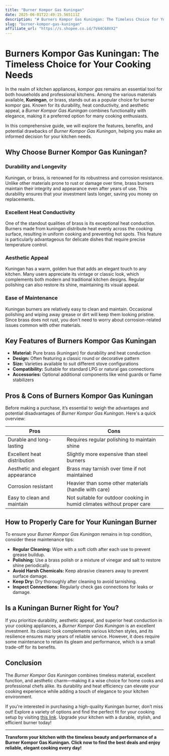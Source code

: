 ```yaml
---
title: "Burner Kompor Gas Kuningan"
date: 2025-06-01T22:49:15.565111Z
description: "# Burners Kompor Gas Kuningan: The Timeless Choice for Your Cooking Needs..."
slug: "burner-kompor-gas-kuningan"
affiliate_url: "https://s.shopee.co.id/7V44C68VX2"
---
```

# Burners Kompor Gas Kuningan: The Timeless Choice for Your Cooking Needs

In the realm of kitchen appliances, *kompor gas* remains an essential tool for both households and professional kitchens. Among the various materials available, **Kuningan**, or brass, stands out as a popular choice for burner kompor gas. Known for its durability, heat conductivity, and aesthetic appeal, a *Burner Kompor Gas Kuningan* combines functionality with elegance, making it a preferred option for many cooking enthusiasts.

In this comprehensive guide, we will explore the features, benefits, and potential drawbacks of *Burner Kompor Gas Kuningan*, helping you make an informed decision for your kitchen needs.

## Why Choose Burner Kompor Gas Kuningan?

### Durability and Longevity

Kuningan, or brass, is renowned for its robustness and corrosion resistance. Unlike other materials prone to rust or damage over time, brass burners maintain their integrity and appearance even after years of use. This durability ensures that your investment lasts longer, saving you money on replacements.

### Excellent Heat Conductivity

One of the standout qualities of brass is its exceptional heat conduction. Burners made from kuningan distribute heat evenly across the cooking surface, resulting in uniform cooking and preventing hot spots. This feature is particularly advantageous for delicate dishes that require precise temperature control.

### Aesthetic Appeal

Kuningan has a warm, golden hue that adds an elegant touch to any kitchen. Many users appreciate its vintage or classic look, which complements both modern and traditional kitchen designs. Regular polishing can also restore its shine, maintaining its visual appeal.

### Ease of Maintenance

Kuningan burners are relatively easy to clean and maintain. Occasional polishing and wiping away grease or dirt will keep them looking pristine. Since brass does not rust, you don't need to worry about corrosion-related issues common with other materials.

## Key Features of Burners Kompor Gas Kuningan

- **Material:** Pure brass (kuningan) for durability and heat conduction
- **Design:** Often featuring a classic round or decorative pattern
- **Size:** Varieties available to suit different stove configurations
- **Compatibility:** Suitable for standard LPG or natural gas connections
- **Accessories:** Optional additional components like wind guards or flame stabilizers

## Pros & Cons of Burners Kompor Gas Kuningan

Before making a purchase, it’s essential to weigh the advantages and potential disadvantages of *Burner Kompor Gas Kuningan*. Here's a quick overview:

| **Pros**                                   | **Cons**                                   |
|--------------------------------------------|--------------------------------------------|
| Durable and long-lasting                  | Requires regular polishing to maintain shine |
| Excellent heat distribution                | Slightly more expensive than steel burners |
| Aesthetic and elegant appearance          | Brass may tarnish over time if not maintained |
| Corrosion resistant                        | Heavier than some other materials (handle with care) |
| Easy to clean and maintain                | Not suitable for outdoor cooking in humid climates without proper care |

## How to Properly Care for Your Kuningan Burner

To ensure your *Burner Kompor Gas Kuningan* remains in top condition, consider these maintenance tips:

- **Regular Cleaning:** Wipe with a soft cloth after each use to prevent grease buildup.
- **Polishing:** Use a brass polish or a mixture of vinegar and salt to restore shine periodically.
- **Avoid Harsh Chemicals:** Keep abrasive cleaners away to prevent surface damage.
- **Keep Dry:** Dry thoroughly after cleaning to avoid tarnishing.
- **Inspect Connections:** Regularly check gas connections for leaks or damage.

## Is a Kuningan Burner Right for You?

If you prioritize durability, aesthetic appeal, and superior heat conduction in your cooking appliances, a *Burner Kompor Gas Kuningan* is an excellent investment. Its classic look complements various kitchen styles, and its resilience ensures many years of reliable service. However, it does require some maintenance to retain its gleam and performance, which is a small trade-off for its benefits.

## Conclusion

The *Burner Kompor Gas Kuningan* combines timeless material, excellent function, and aesthetic charm—making it a wise choice for home cooks and professional chefs alike. Its durability and heat efficiency can elevate your cooking experience while adding a touch of elegance to your kitchen environment.

If you're interested in purchasing a high-quality Kuningan burner, don’t miss out! Explore a variety of options and find the perfect fit for your cooking setup by visiting [this link](https://s.shopee.co.id/7V44C68VX2). Upgrade your kitchen with a durable, stylish, and efficient burner today!

---

**Transform your kitchen with the timeless beauty and performance of a Burner Kompor Gas Kuningan. Click now to find the best deals and enjoy reliable, elegant cooking every day!**